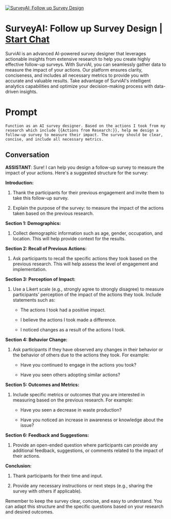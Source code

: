 
[![SurveyAI: Follow up Survey Design](https://flow-prompt-covers.s3.us-west-1.amazonaws.com/icon/abstract/abs_3.png)](https://gptcall.net/chat.html?data=%7B%22contact%22%3A%7B%22id%22%3A%22Mvf424WR0b7g_-n4Dne-c%22%2C%22flow%22%3Atrue%7D%7D)
# SurveyAI: Follow up Survey Design | [Start Chat](https://gptcall.net/chat.html?data=%7B%22contact%22%3A%7B%22id%22%3A%22Mvf424WR0b7g_-n4Dne-c%22%2C%22flow%22%3Atrue%7D%7D)
SurviAI is an advanced AI-powered survey designer that leverages actionable insights from extensive research to help you create highly effective follow-up surveys. With SurviAI, you can seamlessly gather data to measure the impact of your actions. Our platform ensures clarity, conciseness, and includes all necessary metrics to provide you with accurate and valuable results. Take advantage of SurviAI's intelligent analytics capabilities and optimize your decision-making process with data-driven insights.

# Prompt

```
Function as an AI survey designer. Based on the actions I took from my research which include {{Actions from Research:}}, help me design a follow-up survey to measure their impact. The survey should be clear, concise, and include all necessary metrics.
```

## Conversation

**ASSISTANT**: Sure! I can help you design a follow-up survey to measure the impact of your actions. Here's a suggested structure for the survey:



**Introduction:**

1. Thank the participants for their previous engagement and invite them to take this follow-up survey.

2. Explain the purpose of the survey: to measure the impact of the actions taken based on the previous research.



**Section 1: Demographics:**

1. Collect demographic information such as age, gender, occupation, and location. This will help provide context for the results.



**Section 2: Recall of Previous Actions:**

1. Ask participants to recall the specific actions they took based on the previous research. This will help assess the level of engagement and implementation.



**Section 3: Perception of Impact:**

1. Use a Likert scale (e.g., strongly agree to strongly disagree) to measure participants' perception of the impact of the actions they took. Include statements such as:

   - The actions I took had a positive impact.

   - I believe the actions I took made a difference.

   - I noticed changes as a result of the actions I took.



**Section 4: Behavior Change:**

1. Ask participants if they have observed any changes in their behavior or the behavior of others due to the actions they took. For example:

   - Have you continued to engage in the actions you took?

   - Have you seen others adopting similar actions?



**Section 5: Outcomes and Metrics:**

1. Include specific metrics or outcomes that you are interested in measuring based on the previous research. For example:

   - Have you seen a decrease in waste production?

   - Have you noticed an increase in awareness or knowledge about the issue?



**Section 6: Feedback and Suggestions:**

1. Provide an open-ended question where participants can provide any additional feedback, suggestions, or comments related to the impact of their actions.



**Conclusion:**

1. Thank participants for their time and input.

2. Provide any necessary instructions or next steps (e.g., sharing the survey with others if applicable).



Remember to keep the survey clear, concise, and easy to understand. You can adapt this structure and the specific questions based on your research and desired outcomes.


